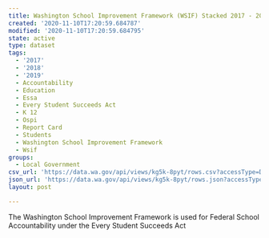 ```yaml
---
title: Washington School Improvement Framework (WSIF) Stacked 2017 - 2019 Runs
created: '2020-11-10T17:20:59.684787'
modified: '2020-11-10T17:20:59.684795'
state: active
type: dataset
tags:
  - '2017'
  - '2018'
  - '2019'
  - Accountability
  - Education
  - Essa
  - Every Student Succeeds Act
  - K 12
  - Ospi
  - Report Card
  - Students
  - Washington School Improvement Framework
  - Wsif
groups:
  - Local Government
csv_url: 'https://data.wa.gov/api/views/kg5k-8pyt/rows.csv?accessType=DOWNLOAD'
json_url: 'https://data.wa.gov/api/views/kg5k-8pyt/rows.json?accessType=DOWNLOAD'
layout: post

---
```

The Washington School Improvement Framework is used for Federal School Accountability under the Every Student Succeeds Act
